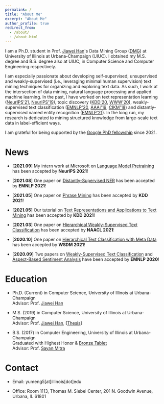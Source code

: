 ```yaml
---
permalink: /
title: "About Me"
excerpt: "About Me"
author_profile: true
redirect_from: 
  - /about/
  - /about.html
---
```


I am a Ph.D. student in Prof. [Jiawei Han](http://hanj.cs.illinois.edu/)'s Data Mining Group ([DMG](http://dm1.cs.uiuc.edu/)) at University of Illinois at Urbana-Champaign (UIUC). I obtained my M.S. degree and B.S. degree also at UIUC, in Computer Science and Computer Engineering respectively.

I am especially passionate about developing self-supervised, unsupervised and weakly-supervised (i.e., leveraging minimal human supervision) text mining techniques for organizing and exploring text data. As such, I work at the intersection of data mining, natural language processing and applied machine learning. In the past, I have worked on text representation learning ([NeurIPS'21](https://arxiv.org/abs/2102.08473), [NeurIPS'19](https://arxiv.org/abs/1911.01196)), topic discovery ([KDD'20](https://arxiv.org/abs/2007.09536), [WWW'20](https://arxiv.org/abs/1908.07162)), weakly-supervised text classification ([EMNLP'20](https://arxiv.org/abs/2010.07245), [AAAI'19](https://arxiv.org/abs/1812.11270), [CIKM'18](https://arxiv.org/abs/1809.01478)) and distantly-supervised named entity recognition ([EMNLP'21](https://arxiv.org/abs/2109.05003)). In the long run, my research is dedicated to mining structured knowledge from large-scale text data in label-efficient ways. 

I am grateful for being supported by the [Google PhD fellowship](https://research.google/outreach/phd-fellowship/recipients/?category=2021) since 2021.

News
======
* \[**2021.09**\] My intern work at Microsoft on [Language Model Pretraining](https://arxiv.org/abs/2102.08473) has been accepted by **NeurIPS 2021**!

* \[**2021.08**\] One paper on [Distantly-Supervised NER](https://arxiv.org/abs/2109.05003) has been accepted by **EMNLP 2021**!

* \[**2021.05**\] One paper on [Phrase Mining](https://arxiv.org/abs/2105.14078) has been accepted by **KDD 2021**!

* \[**2021.05**\] Our tutorial on [Text Representations and Applications to Text Mining](https://yumeng5.github.io/kdd21-tutorial/) has been accepted by **KDD 2021**!

* \[**2021.03**\] One paper on [Hierarchical Weakly-Supervised Text Classification](https://aclanthology.org/2021.naacl-main.335/) has been accepted by **NAACL 2021**!

* \[**2020.10**\] One paper on [Hierarchical Text Classification with Meta Data](https://arxiv.org/abs/2010.13556) has been accepted by **WSDM 2021**!

* \[**2020.09**\] Two papers on [Weakly-Supervised Text Classification](https://arxiv.org/abs/2010.07245) and [Aspect-Based Sentiment Analysis](https://arxiv.org/abs/2010.06705) have been accepted by **EMNLP 2020**!


Education
======
* Ph.D. (Current) in Computer Science, University of Illinois at Urbana-Champaign  
Advisor: Prof. [Jiawei Han](http://hanj.cs.illinois.edu/)

* M.S. (2019) in Computer Science, University of Illinois at Urbana-Champaign  
Advisor: Prof. [Jiawei Han](http://hanj.cs.illinois.edu/), \[[Thesis](https://www.ideals.illinois.edu/handle/2142/104867)\]

* B.S. (2017) in Computer Engineering, University of Illinois at Urbana-Champaign  
Graduated with Highest Honor & [Bronze Tablet](https://digital.library.illinois.edu/items/592ebe50-1be8-0136-4cfa-0050569601ca-5#?c=0&m=0&s=0&cv=0&r=0&xywh=-3461%2C0%2C12837%2C5932)  
Advisor: Prof. [Sayan Mitra](http://mitras.ece.illinois.edu/)

Contact
======
* Email: yumeng5\[at\]illinois\[dot\]edu

* Office: Room 1113, Thomas M. Siebel Center, 201 N. Goodwin Avenue, Urbana, IL 61801
